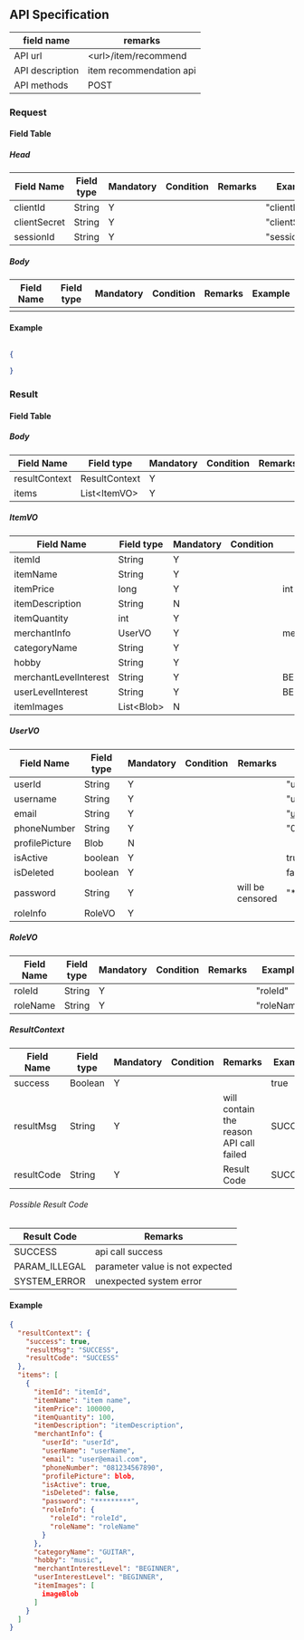 ## API Specification

| field name      | remarks                 |
| --------------- | ----------------------- |
| API url         | \<url\>/item/recommend  |
| API description | item recommendation api |
| API methods     | POST                    |

### Request

#### Field Table

##### Head

| Field Name   | Field type | Mandatory | Condition | Remarks | Example        |
| ------------ | ---------- | --------- | --------- | ------- | -------------- |
| clientId     | String     | Y         |           |         | "clientId"     |
| clientSecret | String     | Y         |           |         | "clientSecret" |
| sessionId    | String     | Y         |           |         | "sessionId"    |

##### Body

| Field Name | Field type | Mandatory | Condition | Remarks | Example |
| ---------- | ---------- | --------- | --------- | ------- | ------- |
|            |            |           |           |         |         |

#### Example

```json

{

}
```

### Result

#### Field Table

##### Body

| Field Name    | Field type     | Mandatory | Condition | Remarks | Example |
| ------------- | -------------- | --------- | --------- | ------- | ------- |
| resultContext | ResultContext  | Y         |           |         |         |
| items         | List\<ItemVO\> | Y         |           |         |         |

##### ItemVO
| Field Name            | Field type   | Mandatory | Condition | Remarks                          | Example        |
| --------------------- | ------------ | --------- | --------- | -------------------------------- | -------------- |
| itemId                | String       | Y         |           |                                  | "itemId"       |
| itemName              | String       | Y         |           |                                  | "itemName"     |
| itemPrice             | long         | Y         |           | int rupiah                       | 100000         |
| itemDescription       | String       | N         |           |                                  | "itemDesc"     |
| itemQuantity          | int          | Y         |           |                                  | 1              |
| merchantInfo          | UserVO       | Y         |           | merchant info                    |                |
| categoryName          | String       | Y         |           |                                  | "itemCategory" |
| hobby                 | String       | Y         |           |                                  | "hobbyName"    |
| merchantLevelInterest | String       | Y         |           | BEGINNER,INTERMEDIATE,ENTHUSIAST | "ENTHUSIAST"   |
| userLevelInterest     | String       | Y         |           | BEGINNER,INTERMEDIATE,ENTHUSIAST | "ENTHUSIAST"   |
| itemImages            | List\<Blob\> | N         |           |                                  |                |

##### UserVO
| Field Name     | Field type | Mandatory | Condition | Remarks          | Example          |
| -------------- | ---------- | --------- | --------- | ---------------- | ---------------- |
| userId         | String     | Y         |           |                  | "userId"         |
| username       | String     | Y         |           |                  | "username"       |
| email          | String     | Y         |           |                  | "user@email.com" |
| phoneNumber    | String     | Y         |           |                  | "081234567890"   |
| profilePicture | Blob       | N         |           |                  |                  |
| isActive       | boolean    | Y         |           |                  | true             |
| isDeleted      | boolean    | Y         |           |                  | false            |
| password       | String     | Y         |           | will be censored | "**********"     |
| roleInfo       | RoleVO     | Y         |           |                  |                  |

##### RoleVO
| Field Name | Field type | Mandatory | Condition | Remarks | Example    |
| ---------- | ---------- | --------- | --------- | ------- | ---------- |
| roleId     | String     | Y         |           |         | "roleId"   |
| roleName   | String     | Y         |           |         | "roleName" |


##### ResultContext

| Field Name | Field type | Mandatory | Condition | Remarks                                 | Example |
| ---------- | ---------- | --------- | --------- | --------------------------------------- | ------- |
| success    | Boolean    | Y         |           |                                         | true    |
| resultMsg  | String     | Y         |           | will contain the reason API call failed | SUCCESS |
| resultCode | String     | Y         |           | Result Code                             | SUCCESS |

###### Possible Result Code

| Result Code   | Remarks                         |
| ------------- | ------------------------------- |
| SUCCESS       | api call success                |
| PARAM_ILLEGAL | parameter value is not expected |
| SYSTEM_ERROR  | unexpected system error         |

#### Example

```json
{
  "resultContext": {
    "success": true,
    "resultMsg": "SUCCESS",
    "resultCode": "SUCCESS"
  },
  "items": [
    {
      "itemId": "itemId", 
      "itemName": "item name", 
      "itemPrice": 100000,
      "itemQuantity": 100,
      "itemDescription": "itemDescription",
      "merchantInfo": {
        "userId": "userId",
        "userName": "userName",
        "email": "user@email.com",
        "phoneNumber": "081234567890",
        "profilePicture": blob,
        "isActive": true,
        "isDeleted": false,
        "password": "*********",
        "roleInfo": {
          "roleId": "roleId",
          "roleName": "roleName"
        }
      },
      "categoryName": "GUITAR",
      "hobby": "music",
      "merchantInterestLevel": "BEGINNER",
      "userInterestLevel": "BEGINNER",
      "itemImages": [
        imageBlob
      ]
    }
  ]
}
```
